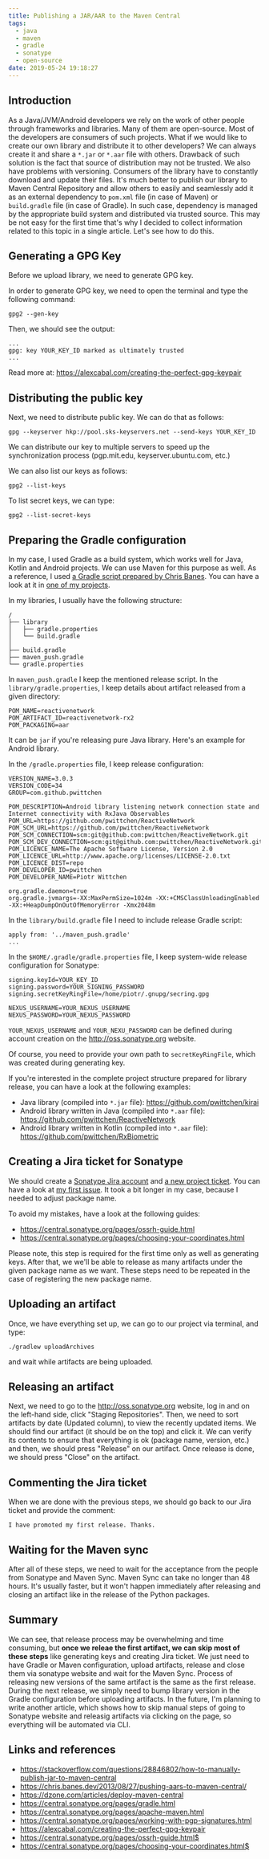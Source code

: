 ```yaml
---
title: Publishing a JAR/AAR to the Maven Central
tags:
  - java
  - maven
  - gradle
  - sonatype
  - open-source
date: 2019-05-24 19:18:27
---
```



## Introduction

As a Java/JVM/Android developers we rely on the work of other people through frameworks and libraries. Many of them are open-source. Most of the developers are consumers of such projects. What if we would like to create our own library and distribute it to other developers? We can always create it and share a `*.jar` or `*.aar` file with others. Drawback of such solution is the fact that source of distribution may not be trusted. We also have problems with versioning. Consumers of the library have to constantly download and update their files. It's much better to publish our library to Maven Central Repository and allow others to easily and seamlessly add it as an external dependency to `pom.xml` file (in case of Maven) or `build.gradle` file (in case of Gradle). In such case, dependency is managed by the appropriate build system and distributed via trusted source. This may be not easy for the first time that's why I decided to collect information related to this topic in a single article. Let's see how to do this.

## Generating a GPG Key

Before we upload library, we need to generate GPG key.

In order to generate GPG key, we need to open the terminal and type the following command:

```
gpg2 --gen-key
```

Then, we should see the output:

```
...
gpg: key YOUR_KEY_ID marked as ultimately trusted
...
```

Read more at: https://alexcabal.com/creating-the-perfect-gpg-keypair

## Distributing the public key

Next, we need to distribute public key. We can do that as follows:

```
gpg --keyserver hkp://pool.sks-keyservers.net --send-keys YOUR_KEY_ID
```

We can distribute our key to multiple servers to speed up the synchronization process (pgp.mit.edu, keyserver.ubuntu.com, etc.)

We can also list our keys as follows:

```
gpg2 --list-keys
```

To list secret keys, we can type:

```
gpg2 --list-secret-keys
```

## Preparing the Gradle configuration

In my case, I used Gradle as a build system, which works well for Java, Kotlin and Android projects. We can use Maven for this purpose as well. As a reference, I used [a Gradle script prepared by Chris Banes](https://github.com/chrisbanes/gradle-mvn-push). You can have a look at it in [one of my projects](https://github.com/pwittchen/ReactiveNetwork/blob/RxJava2.x/maven_push.gradle).

In my libraries, I usually have the following structure:

```
/
├── library
│   ├── gradle.properties
│   └── build.gradle
│
├── build.gradle
├── maven_push.gradle
└── gradle.properties
```

In `maven_push.gradle` I keep the mentioned release script. In the `library/gradle.properties`, I keep details about artifact released from a given directory:

```
POM_NAME=reactivenetwork
POM_ARTIFACT_ID=reactivenetwork-rx2
POM_PACKAGING=aar
```

It can be `jar` if you're releasing pure Java library. Here's an example for Android library.

In the `/gradle.properties` file, I keep release configuration:

```
VERSION_NAME=3.0.3
VERSION_CODE=34
GROUP=com.github.pwittchen

POM_DESCRIPTION=Android library listening network connection state and Internet connectivity with RxJava Observables
POM_URL=https://github.com/pwittchen/ReactiveNetwork
POM_SCM_URL=https://github.com/pwittchen/ReactiveNetwork
POM_SCM_CONNECTION=scm:git@github.com:pwittchen/ReactiveNetwork.git
POM_SCM_DEV_CONNECTION=scm:git@github.com:pwittchen/ReactiveNetwork.git
POM_LICENCE_NAME=The Apache Software License, Version 2.0
POM_LICENCE_URL=http://www.apache.org/licenses/LICENSE-2.0.txt
POM_LICENCE_DIST=repo
POM_DEVELOPER_ID=pwittchen
POM_DEVELOPER_NAME=Piotr Wittchen

org.gradle.daemon=true
org.gradle.jvmargs=-XX:MaxPermSize=1024m -XX:+CMSClassUnloadingEnabled -XX:+HeapDumpOnOutOfMemoryError -Xmx2048m
```

In the `library/build.gradle` file I need to include release Gradle script:

```
apply from: '../maven_push.gradle'
...
```

In the `$HOME/.gradle/gradle.properties` file, I keep system-wide release configuration for Sonatype:

```
signing.keyId=YOUR_KEY_ID
signing.password=YOUR_SIGNING_PASSWORD
signing.secretKeyRingFile=/home/piotr/.gnupg/secring.gpg
 
NEXUS_USERNAME=YOUR_NEXUS_USERNAME
NEXUS_PASSWORD=YOUR_NEXUS_PASSWORD
```

`YOUR_NEXUS_USERNAME` and `YOUR_NEXU_PASSWORD` can be defined during account creation on the http://oss.sonatype.org website.

Of course, you need to provide your own path to `secretKeyRingFile`, which was created during generating key.

If you're interested in the complete project structure prepared for library release, you can have a look at the following examples:
- Java library (compiled into `*.jar` file): https://github.com/pwittchen/kirai
- Android library written in Java (compiled into `*.aar` file): https://github.com/pwittchen/ReactiveNetwork
- Android library written in Kotlin (compiled into `*.aar` file): https://github.com/pwittchen/RxBiometric

## Creating a Jira ticket for Sonatype

We should create a [Sonatype Jira account](https://issues.sonatype.org/secure/Signup!default.jspa) and [a new project ticket](https://issues.sonatype.org/secure/CreateIssue.jspa?issuetype=21&pid=10134). You can have a look at [my first issue](https://issues.sonatype.org/browse/OSSRH-13199). It took a bit longer in my case, because I needed to adjust package name. 

To avoid my mistakes, have a look at the following guides:
- https://central.sonatype.org/pages/ossrh-guide.html
- https://central.sonatype.org/pages/choosing-your-coordinates.html

Please note, this step is required for the first time only as well as generating keys. After that, we we'll be able to release as many artifacts under the given package name as we want. These steps need to be repeated in the case of registering the new package name.

## Uploading an artifact

Once, we have everything set up, we can go to our project via terminal, and type:

```
./gradlew uploadArchives
```

and wait while artifacts are being uploaded.

## Releasing an artifact

Next, we need to go to the http://oss.sonatype.org website, log in and on the left-hand side, click "Staging Repositories". Then, we need to sort artifacts by date (Updated column), to view the recently updated items. We should find our artifact (it should be on the top) and click it. We can verify its contents to ensure that everything is ok (package name, version, etc.) and then, we should press "Release" on our artifact. Once release is done, we should press "Close" on the artifact.

## Commenting the Jira ticket

When we are done with the previous steps, we should go back to our Jira ticket and provide the comment:

```
I have promoted my first release. Thanks.
```

## Waiting for the Maven sync

After all of these steps, we need to wait for the acceptance from the people from Sonatype and Maven Sync. Maven Sync can take no longer than 48 hours. It's usually faster, but it won't happen immediately after releasing and closing an artifact like in the release of the Python packages.

## Summary

We can see, that release process may be overwhelming and time consuming, but **once we releae the first artifact, we can skip most of these steps** like generating keys and creating Jira ticket. We just need to have Gradle or Maven configuration, upload artifacts, release and close them via sonatype website and wait for the Maven Sync. Process of releasing new versions of the same artifact is the same as the first release. During the next release, we simply need to bump library version in the Gradle configuration before uploading artifacts. In the future, I'm planning to write another article, which shows how to skip manual steps of going to Sonatype website and releasig artifacts via clicking on the page, so everything will be automated via CLI.

## Links and references
- https://stackoverflow.com/questions/28846802/how-to-manually-publish-jar-to-maven-central
- https://chris.banes.dev/2013/08/27/pushing-aars-to-maven-central/
- https://dzone.com/articles/deploy-maven-central
- https://central.sonatype.org/pages/gradle.html
- https://central.sonatype.org/pages/apache-maven.html
- https://central.sonatype.org/pages/working-with-pgp-signatures.html
- https://alexcabal.com/creating-the-perfect-gpg-keypair
- https://central.sonatype.org/pages/ossrh-guide.html$
- https://central.sonatype.org/pages/choosing-your-coordinates.html$
